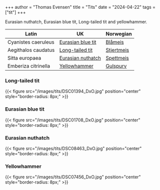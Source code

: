 +++
author = "Thomas Evensen"
title = "Tits"
date = "2024-04-22"
tags = ["tit"]
+++

Eurasian nuthatch, Eurasian blue tit,  Long-tailed tit and yellowhammer.


| Latin      | UK | Norwegian |
| --------- |  --------- |    --------- |
| Cyanistes caeruleus | [Eurasian blue tit](https://en.wikipedia.org/wiki/Eurasian_blue_tit) |  [Blåmeis](https://no.wikipedia.org/wiki/Blåmeis) |
| Aegithalos caudatus | [Long-tailed tit](https://en.wikipedia.org/wiki/Long-tailed_tit) |  [Stjertmeis](https://nn.wikipedia.org/wiki/Stjertmeis) |
| Sitta europaea | [Eurasian nuthatch](https://en.wikipedia.org/wiki/Eurasian_nuthatch) |  [Spettmeis](https://no.wikipedia.org/wiki/Spettmeis) |
| Emberiza citrinella | [Yellowhammer](https://en.wikipedia.org/wiki/Yellowhammer) |  [Gulspurv](https://no.wikipedia.org/wiki/Gulspurv) |

### Long-tailed tit

{{< figure src="/images/tits/DSC01394_DxO.jpg" position="center" style="border-radius: 8px;" >}}

### Eurasian blue tit

{{< figure src="/images/tits/DSC01708_DxO.jpg" position="center" style="border-radius: 8px;" >}}

### Eurasian nuthatch

{{< figure src="/images/tits/DSC08463_DxO.jpg" position="center" style="border-radius: 8px;" >}}

### Yellowhammer

{{< figure src="/images/tits/DSC07456_DxO.jpg" position="center" style="border-radius: 8px;" >}}
